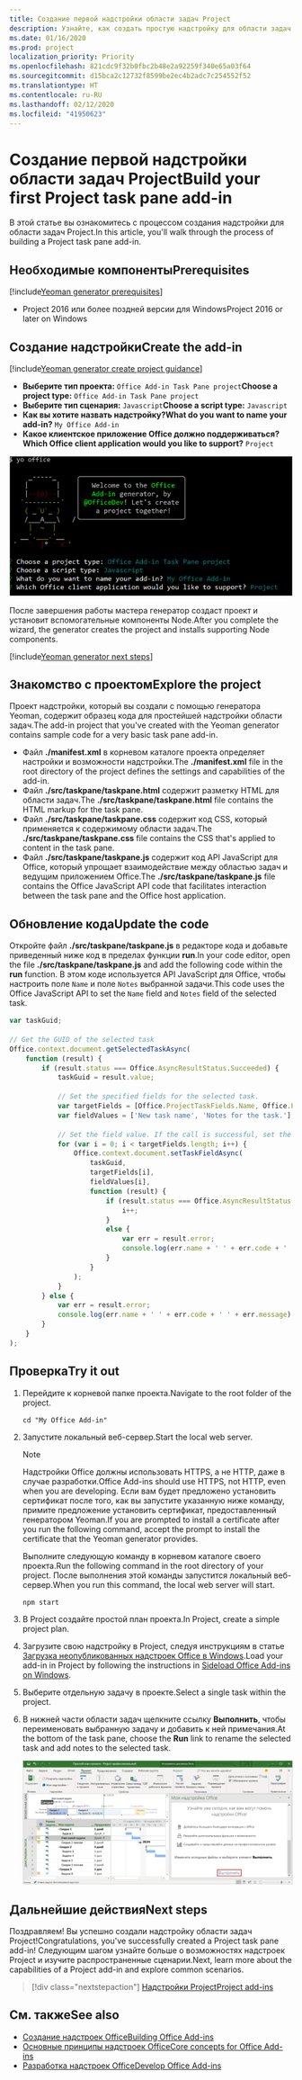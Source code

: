 ```yaml
---
title: Создание первой надстройки области задач Project
description: Узнайте, как создать простую надстройку для области задач Project, используя API JS для Office.
ms.date: 01/16/2020
ms.prod: project
localization_priority: Priority
ms.openlocfilehash: 821cdc9f32b0fbc2b48e2a92259f340e65a03f64
ms.sourcegitcommit: d15bca2c12732f8599be2ec4b2adc7c254552f52
ms.translationtype: HT
ms.contentlocale: ru-RU
ms.lasthandoff: 02/12/2020
ms.locfileid: "41950623"
---
```

# <a name="build-your-first-project-task-pane-add-in"></a><span data-ttu-id="5919c-103">Создание первой надстройки области задач Project</span><span class="sxs-lookup"><span data-stu-id="5919c-103">Build your first Project task pane add-in</span></span>

<span data-ttu-id="5919c-104">В этой статье вы ознакомитесь с процессом создания надстройки для области задач Project.</span><span class="sxs-lookup"><span data-stu-id="5919c-104">In this article, you'll walk through the process of building a Project task pane add-in.</span></span>

## <a name="prerequisites"></a><span data-ttu-id="5919c-105">Необходимые компоненты</span><span class="sxs-lookup"><span data-stu-id="5919c-105">Prerequisites</span></span>

[!include[Yeoman generator prerequisites](../includes/quickstart-yo-prerequisites.md)]

- <span data-ttu-id="5919c-106">Project 2016 или более поздней версии для Windows</span><span class="sxs-lookup"><span data-stu-id="5919c-106">Project 2016 or later on Windows</span></span>

## <a name="create-the-add-in"></a><span data-ttu-id="5919c-107">Создание надстройки</span><span class="sxs-lookup"><span data-stu-id="5919c-107">Create the add-in</span></span>

[!include[Yeoman generator create project guidance](../includes/yo-office-command-guidance.md)]

- <span data-ttu-id="5919c-108">**Выберите тип проекта:** `Office Add-in Task Pane project`</span><span class="sxs-lookup"><span data-stu-id="5919c-108">**Choose a project type:** `Office Add-in Task Pane project`</span></span>
- <span data-ttu-id="5919c-109">**Выберите тип сценария:** `Javascript`</span><span class="sxs-lookup"><span data-stu-id="5919c-109">**Choose a script type:** `Javascript`</span></span>
- <span data-ttu-id="5919c-110">**Как вы хотите назвать надстройку?**</span><span class="sxs-lookup"><span data-stu-id="5919c-110">**What do you want to name your add-in?**</span></span> `My Office Add-in`
- <span data-ttu-id="5919c-111">**Какое клиентское приложение Office должно поддерживаться?**</span><span class="sxs-lookup"><span data-stu-id="5919c-111">**Which Office client application would you like to support?**</span></span> `Project`

![Снимок экрана с вопросами и ответами в генераторе Yeoman](../images/yo-office-project.png)

<span data-ttu-id="5919c-113">После завершения работы мастера генератор создаст проект и установит вспомогательные компоненты Node.</span><span class="sxs-lookup"><span data-stu-id="5919c-113">After you complete the wizard, the generator creates the project and installs supporting Node components.</span></span>

[!include[Yeoman generator next steps](../includes/yo-office-next-steps.md)]

## <a name="explore-the-project"></a><span data-ttu-id="5919c-114">Знакомство с проектом</span><span class="sxs-lookup"><span data-stu-id="5919c-114">Explore the project</span></span>

<span data-ttu-id="5919c-115">Проект надстройки, который вы создали с помощью генератора Yeoman, содержит образец кода для простейшей надстройки области задач.</span><span class="sxs-lookup"><span data-stu-id="5919c-115">The add-in project that you've created with the Yeoman generator contains sample code for a very basic task pane add-in.</span></span> 

- <span data-ttu-id="5919c-116">Файл **./manifest.xml** в корневом каталоге проекта определяет настройки и возможности надстройки.</span><span class="sxs-lookup"><span data-stu-id="5919c-116">The **./manifest.xml** file in the root directory of the project defines the settings and capabilities of the add-in.</span></span>
- <span data-ttu-id="5919c-117">Файл **./src/taskpane/taskpane.html** содержит разметку HTML для области задач.</span><span class="sxs-lookup"><span data-stu-id="5919c-117">The **./src/taskpane/taskpane.html** file contains the HTML markup for the task pane.</span></span>
- <span data-ttu-id="5919c-118">Файл **./src/taskpane/taskpane.css** содержит код CSS, который применяется к содержимому области задач.</span><span class="sxs-lookup"><span data-stu-id="5919c-118">The **./src/taskpane/taskpane.css** file contains the CSS that's applied to content in the task pane.</span></span>
- <span data-ttu-id="5919c-119">Файл **./src/taskpane/taskpane.js** содержит код API JavaScript для Office, который упрощает взаимодействие между областью задач и ведущим приложением Office.</span><span class="sxs-lookup"><span data-stu-id="5919c-119">The **./src/taskpane/taskpane.js** file contains the Office JavaScript API code that facilitates interaction between the task pane and the Office host application.</span></span>

## <a name="update-the-code"></a><span data-ttu-id="5919c-120">Обновление кода</span><span class="sxs-lookup"><span data-stu-id="5919c-120">Update the code</span></span>

<span data-ttu-id="5919c-121">Откройте файл **./src/taskpane/taskpane.js** в редакторе кода и добавьте приведенный ниже код в пределах функции **run**.</span><span class="sxs-lookup"><span data-stu-id="5919c-121">In your code editor, open the file **./src/taskpane/taskpane.js** and add the following code within the **run** function.</span></span> <span data-ttu-id="5919c-122">В этом коде используется API JavaScript для Office, чтобы настроить поле `Name` и поле `Notes` выбранной задачи.</span><span class="sxs-lookup"><span data-stu-id="5919c-122">This code uses the Office JavaScript API to set the `Name` field and `Notes` field of the selected task.</span></span>

```js
var taskGuid;

// Get the GUID of the selected task
Office.context.document.getSelectedTaskAsync(
    function (result) {
        if (result.status === Office.AsyncResultStatus.Succeeded) {
            taskGuid = result.value;

            // Set the specified fields for the selected task.
            var targetFields = [Office.ProjectTaskFields.Name, Office.ProjectTaskFields.Notes];
            var fieldValues = ['New task name', 'Notes for the task.'];

            // Set the field value. If the call is successful, set the next field.
            for (var i = 0; i < targetFields.length; i++) {
                Office.context.document.setTaskFieldAsync(
                    taskGuid,
                    targetFields[i],
                    fieldValues[i],
                    function (result) {
                        if (result.status === Office.AsyncResultStatus.Succeeded) {
                            i++;
                        }
                        else {
                            var err = result.error;
                            console.log(err.name + ' ' + err.code + ' ' + err.message);
                        }
                    }
                );
            }
        } else {
            var err = result.error;
            console.log(err.name + ' ' + err.code + ' ' + err.message);
        }
    }
);
```

## <a name="try-it-out"></a><span data-ttu-id="5919c-123">Проверка</span><span class="sxs-lookup"><span data-stu-id="5919c-123">Try it out</span></span>

1. <span data-ttu-id="5919c-124">Перейдите к корневой папке проекта.</span><span class="sxs-lookup"><span data-stu-id="5919c-124">Navigate to the root folder of the project.</span></span>

    ```command&nbsp;line
    cd "My Office Add-in"
    ```

2. <span data-ttu-id="5919c-125">Запустите локальный веб-сервер.</span><span class="sxs-lookup"><span data-stu-id="5919c-125">Start the local web server.</span></span>

    > [!NOTE]
    > <span data-ttu-id="5919c-126">Надстройки Office должны использовать HTTPS, а не HTTP, даже в случае разработки.</span><span class="sxs-lookup"><span data-stu-id="5919c-126">Office Add-ins should use HTTPS, not HTTP, even when you are developing.</span></span> <span data-ttu-id="5919c-127">Если вам будет предложено установить сертификат после того, как вы запустите указанную ниже команду, примите предложение установить сертификат, предоставленный генератором Yeoman.</span><span class="sxs-lookup"><span data-stu-id="5919c-127">If you are prompted to install a certificate after you run the following command, accept the prompt to install the certificate that the Yeoman generator provides.</span></span>

    <span data-ttu-id="5919c-128">Выполните следующую команду в корневом каталоге своего проекта.</span><span class="sxs-lookup"><span data-stu-id="5919c-128">Run the following command in the root directory of your project.</span></span> <span data-ttu-id="5919c-129">После выполнения этой команды запустится локальный веб-сервер.</span><span class="sxs-lookup"><span data-stu-id="5919c-129">When you run this command, the local web server will start.</span></span>

    ```command&nbsp;line
    npm start
    ```

3. <span data-ttu-id="5919c-130">В Project создайте простой план проекта.</span><span class="sxs-lookup"><span data-stu-id="5919c-130">In Project, create a simple project plan.</span></span>

4. <span data-ttu-id="5919c-131">Загрузите свою надстройку в Project, следуя инструкциям в статье [Загрузка неопубликованных надстроек Office в Windows](../testing/create-a-network-shared-folder-catalog-for-task-pane-and-content-add-ins.md).</span><span class="sxs-lookup"><span data-stu-id="5919c-131">Load your add-in in Project by following the instructions in [Sideload Office Add-ins on Windows](../testing/create-a-network-shared-folder-catalog-for-task-pane-and-content-add-ins.md).</span></span>

5. <span data-ttu-id="5919c-132">Выберите отдельную задачу в проекте.</span><span class="sxs-lookup"><span data-stu-id="5919c-132">Select a single task within the project.</span></span>

6. <span data-ttu-id="5919c-133">В нижней части области задач щелкните ссылку **Выполнить**, чтобы переименовать выбранную задачу и добавить к ней примечания.</span><span class="sxs-lookup"><span data-stu-id="5919c-133">At the bottom of the task pane, choose the **Run** link to rename the selected task and add notes to the selected task.</span></span>

    ![Снимок экрана: приложение Project с загруженной надстройкой области задач](../images/project-quickstart-addin-1.png)

## <a name="next-steps"></a><span data-ttu-id="5919c-135">Дальнейшие действия</span><span class="sxs-lookup"><span data-stu-id="5919c-135">Next steps</span></span>

<span data-ttu-id="5919c-136">Поздравляем! Вы успешно создали надстройку области задач Project!</span><span class="sxs-lookup"><span data-stu-id="5919c-136">Congratulations, you've successfully created a Project task pane add-in!</span></span> <span data-ttu-id="5919c-137">Следующим шагом узнайте больше о возможностях надстроек Project и изучите распространенные сценарии.</span><span class="sxs-lookup"><span data-stu-id="5919c-137">Next, learn more about the capabilities of a Project add-in and explore common scenarios.</span></span>

> [!div class="nextstepaction"]
> [<span data-ttu-id="5919c-138">Надстройки Project</span><span class="sxs-lookup"><span data-stu-id="5919c-138">Project add-ins</span></span>](../project/project-add-ins.md)

## <a name="see-also"></a><span data-ttu-id="5919c-139">См. также</span><span class="sxs-lookup"><span data-stu-id="5919c-139">See also</span></span>

- [<span data-ttu-id="5919c-140">Создание надстроек Office</span><span class="sxs-lookup"><span data-stu-id="5919c-140">Building Office Add-ins</span></span>](../overview/office-add-ins-fundamentals.md)
- [<span data-ttu-id="5919c-141">Основные принципы надстроек Office</span><span class="sxs-lookup"><span data-stu-id="5919c-141">Core concepts for Office Add-ins</span></span>](../overview/core-concepts-office-add-ins.md)
- [<span data-ttu-id="5919c-142">Разработка надстроек Office</span><span class="sxs-lookup"><span data-stu-id="5919c-142">Develop Office Add-ins</span></span>](../develop/develop-overview.md)
